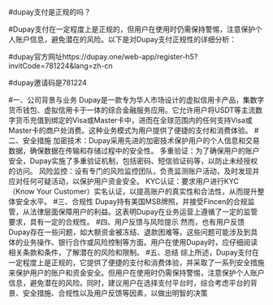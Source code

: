 #dupay支付是正规的吗？

#Dupay支付在一定程度上是正规的，但用户在使用时仍需保持警惕，注意保护个人账户信息，避免潜在的风险。以下是对Dupay支付正规性的详细分析：

#dupay官方网址https://dupay.one/web-app/register-h5?invitCode=781224&lang=zh-cn

#dupay邀请码是781224

#一、公司背景与业务
Dupay是一款专为华人市场设计的虚拟信用卡产品，集数字货币钱包、虚拟信用卡于一体的综合金融服务应用。它允许用户将USDT等主流数字货币充值到绑定的Visa或Master卡中，进而在全球范围内的任何支持Visa或Master卡的商户处消费。这种业务模式为用户提供了便捷的支付和消费体验。
#二、安全措施
加密技术：Dupay采用先进的加密技术保护用户的个人信息和交易数据，确保数据在传输和存储过程中的安全性。
多重验证：为了确保用户的账户安全，Dupay实施了多重验证机制，包括密码、短信验证码等，以防止未经授权的访问。
风险监控：设有专门的风险监控团队，负责监测账户活动，及时发现并应对任何可疑活动，以保护用户资金安全。
KYC认证：要求用户进行KYC（Know Your Customer）实名认证，以提高账户的真实性和合法性，从而提升整体安全水平。
#三、合规性
Dupay持有美国MSB牌照，并接受Fincen的合规监管，从法律层面保障用户的利益。这表明Dupay在业务运营上遵循了一定的监管要求，具有一定的合规性。
#四、用户反馈与风险提示
然而，也有用户反馈Dupay存在一些问题，如大额资金被冻结、退款困难等。这些问题可能涉及到具体的业务操作、银行合作或风险控制等方面。用户在使用Dupay时，应仔细阅读相关条款和条件，了解潜在的风险和限制。
#五、总结
综上所述，Dupay支付在一定程度上是正规的，它提供了便捷的支付和消费体验，并采取了一系列安全措施来保护用户的账户和资金安全。但用户在使用时仍需保持警惕，注意保护个人账户信息，避免潜在的风险。同时，建议用户在选择支付平台时，综合考虑平台的背景、安全措施、合规性以及用户反馈等因素，以做出明智的决策
